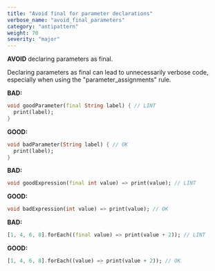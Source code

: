 ```yaml
---
title: "Avoid final for parameter declarations"
verbose_name: "avoid_final_parameters"
category: "antipattern"
weight: 70
severity: "major"
---
```

**AVOID** declaring parameters as final.

Declaring parameters as final can lead to unnecessarily verbose code, especially
when using the "parameter_assignments" rule.

**BAD:**
```dart
void goodParameter(final String label) { // LINT
  print(label);
}
```

**GOOD:**
```dart
void badParameter(String label) { // OK
  print(label);
}
```

**BAD:**
```dart
void goodExpression(final int value) => print(value); // LINT
```

**GOOD:**
```dart
void badExpression(int value) => print(value); // OK
```

**BAD:**
```dart
[1, 4, 6, 8].forEach((final value) => print(value + 2)); // LINT
```

**GOOD:**
```dart
[1, 4, 6, 8].forEach((value) => print(value + 2)); // OK
```


